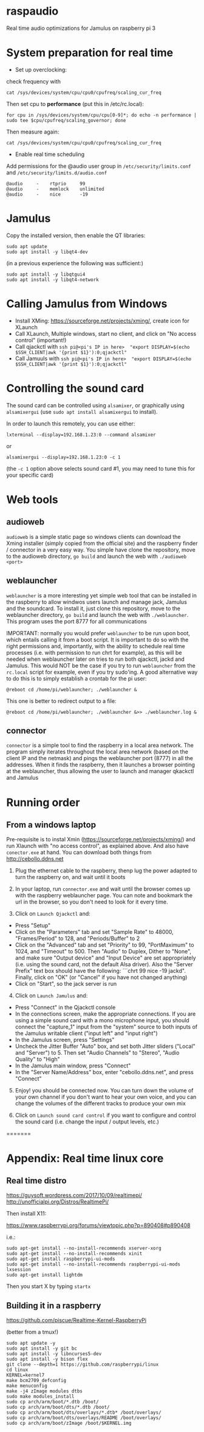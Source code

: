 # raspaudio
Real time audio optimizations for Jamulus on raspberry pi 3

# System preparation for real time

- Set up overclocking:

check frequency with
```
cat /sys/devices/system/cpu/cpu0/cpufreq/scaling_cur_freq
```

Then set cpu to **performance** (put this in /etc/rc.local):
```
for cpu in /sys/devices/system/cpu/cpu[0-9]*; do echo -n performance | sudo tee $cpu/cpufreq/scaling_governor; done
```

Then measure again:
```
cat /sys/devices/system/cpu/cpu0/cpufreq/scaling_cur_freq
```

- Enable real time scheduling

Add permissions for the @audio user group in ```/etc/security/limits.conf``` and ```/etc/security/limits.d/audio.conf```

```
@audio     -    rtprio     99
@audio     -    memlock    unlimited
@audio     -    nice       -19
```


# Jamulus

Copy the installed version, then enable the QT libraries:

```
sudo apt update
sudo apt install -y libqt4-dev
```

(in a previous experience the following was sufficient:)
```
sudo apt install -y libqtgui4
sudo apt install -y libqt4-network
```


# Calling Jamulus from Windows

* Install XMing: https://sourceforge.net/projects/xming/, create icon for XLaunch
* Call XLaunch, Multiple windows, start no client, and click on "No access control" (important!)
* Call qjackctl with ```ssh pi@<pi's IP in here>  "export DISPLAY=$(echo $SSH_CLIENT|awk '{print $1}'):0;qjackctl"```
* Call Jamuuls with  ```ssh pi@<pi's IP in here>  "export DISPLAY=$(echo $SSH_CLIENT|awk '{print $1}'):0;qjackctl"```


# Controlling the sound card

The sound card can be controlled using ```alsamixer```, or graphically using ```alsamixergui``` (use ```sudo apt install alsamixergui``` to install).

In order to launch this remotely, you can use either:

```
lxterminal --display=192.168.1.23:0 --command alsamixer
```

or

```
alsamixergui --display=192.168.1.23:0 -c 1
```

(the ```-c 1``` option above selects sound card #1, you may need to tune this for your specific card)



# Web tools

## audioweb

```audioweb``` is a simple static page so windows clients can download the Xming installer (simply copied from the official site) and the raspberry finder / connector in a very easy way. You simple have clone the repository, move to the audioweb directory, ```go build``` and launch the web with ```./audioweb <port>```

## weblauncher

```weblauncher``` is a more interesting yet simple web tool that can be installed in the raspberry to allow windwos users launch and manage jack, Jamulus and the soundcard. To install it, just clone this repository, move to the weblauncher directory, ```go build``` and launch the web with ```./weblauncher```. This program uses the port 8777 for all communications

IMPORTANT: normally you would prefer ```weblauncher``` to be run upon boot, which entails calling it from a boot script. It is important to do so with the right permissions and, importantly, with the ability to schedule real time processes (i.e. with permission to run chrt for example), as this will be needed when weblauncher later on tries to run both qjackctl, jackd and Jamulus. This would NOT be the case if you try to run ```weblauncher``` from the ```rc.local``` script for example, even if you try sudo'ing. A good alternative way to do this is to simply establish a crontab for the pi user:

```
@reboot cd /home/pi/weblauncher; ./weblauncher &
```

This one is better to redirect output to a file:

```
@reboot cd /home/pi/weblauncher; ./weblauncher &>> ./weblauncher.log &
```


## connector

```connector``` is a simple tool to find the raspberry in a local area network. The program simply iterates throughout the local area network (based on the client IP and the netmask) and pings the weblauncher port (8777) in all the addresses. When it finds the raspberry, then it launches a browser pointing at the weblauncher, thus allowing the user to launch and manager qkackctl and Jamulus


# Running order

## From a windows laptop

Pre-requisite is to instal Xmin (https://sourceforge.net/projects/xming/) and run Xlaunch with "no access control", as explained above. And also have ```conector.exe``` at hand. You can download both things from http://cebollo.ddns.net

1. Plug the ethernet cable to the raspberry, thenp lug the power adapted to turn the raspberry on, and wait until it boots

2. In your laptop, run ```connector.exe``` and wait until the browser comes up with the raspberry weblauncher page. You can note and bookmark the url in the browser, so you don't need to look for it every time.

3. Click on ```Launch Qjackctl``` and:
  - Press "Setup"
  - Click on the "Parameters" tab and set "Sample Rate" to 48000, "Frames/Period" to 128, and "Periods/Buffer" to 2
  - Click on the "Advanced" tab and set "Priority" to 99, "PortMaximum" to 1024, and "Timeout" to 500. Then "Audio" to Duplex, Dither to "None", and make sure "Output device" and "Input Device" are set appropriately (i.e. using the sound card, not the default Alsa driver). Also the "Server Prefix" text box should have the following: ```chrt 99 nice -19 jackd". Finally, click on "OK" (or "Cancel" if you have not changed anything)
  - Click on "Start", so the jack server is run

4. Click on ```Launch Jamulus``` and:
  - Press "Connect" in the Qjackctl console
  - In the connections screen, make the appropriate connections. If you are using a simple sound card with a mono microphone input, you should connect the "capture_1" input from the "system" source to both inputs of the Jamulus writable client ("input left" and "input right")
  - In the Jamulus screen, press "Settings"
  - Uncheck the Jitter Buffer "Auto" box, and set both Jitter sliders ("Local" and "Server") to 5. Then set "Audio Channels" to "Stereo", "Audio Quality" to "High"
  - In the Jamulus main window, press "Connect"
  - In the "Server Name/Address" box, enter "cebollo.ddns.net", and press "Connect"

5. Enjoy! you should be connected now. You can turn down the volume of your own channel if you don't want to hear your own voice, and you can change the volumes of the different tracks to produce your own mix

6. Click on ```Launch sound card control``` if you want to configure and control the sound card (i.e. change the input / output levels, etc.)


=======

# Appendix: Real time linux core

## Real time distro

https://guysoft.wordpress.com/2017/10/09/realtimepi/
http://unofficialpi.org/Distros/RealtimePi/

Then install X11:

https://www.raspberrypi.org/forums/viewtopic.php?p=890408#p890408

i.e.: 

```
sudo apt-get install --no-install-recommends xserver-xorg
sudo apt-get install --no-install-recommends xinit
sudo apt-get install raspberrypi-ui-mods
sudo apt-get install --no-install-recommends raspberrypi-ui-mods lxsession
sudo apt-get install lightdm
```

Then you start X by typing ```startx```


## Building it in a raspberry

https://github.com/piscue/Realtime-Kernel-RaspberryPi

(better from a tmux!)

```
sudo apt update -y
sudo apt install -y git bc
sudo apt install -y libncurses5-dev
sudo apt install -y bison flex
git clone --depth=1 https://github.com/raspberrypi/linux
cd linux
KERNEL=kernel7
make bcm2709_defconfig
make menuconfig
make -j4 zImage modules dtbs
sudo make modules_install
sudo cp arch/arm/boot/*.dtb /boot/
sudo cp arch/arm/boot/dts/*.dtb /boot/
sudo cp arch/arm/boot/dts/overlays/*.dtb* /boot/overlays/
sudo cp arch/arm/boot/dts/overlays/README /boot/overlays/
sudo cp arch/arm/boot/zImage /boot/$KERNEL.img
```

